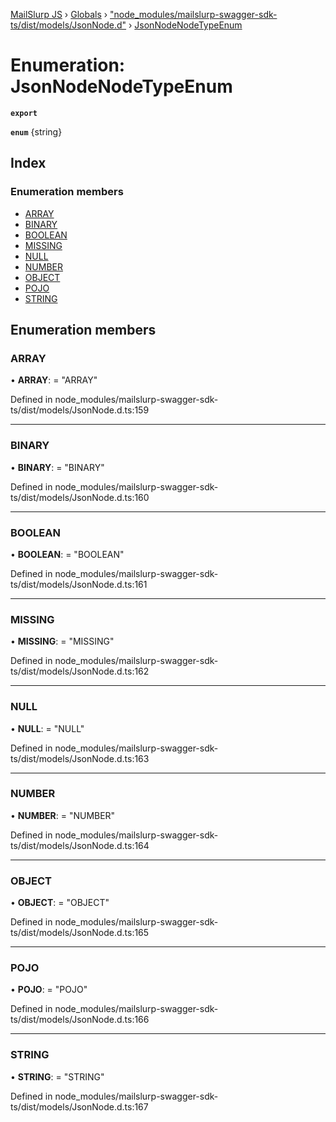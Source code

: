 [MailSlurp JS](../README.md) › [Globals](../globals.md) › ["node_modules/mailslurp-swagger-sdk-ts/dist/models/JsonNode.d"](../modules/_node_modules_mailslurp_swagger_sdk_ts_dist_models_jsonnode_d_.md) › [JsonNodeNodeTypeEnum](_node_modules_mailslurp_swagger_sdk_ts_dist_models_jsonnode_d_.jsonnodenodetypeenum.md)

# Enumeration: JsonNodeNodeTypeEnum

**`export`** 

**`enum`** {string}

## Index

### Enumeration members

* [ARRAY](_node_modules_mailslurp_swagger_sdk_ts_dist_models_jsonnode_d_.jsonnodenodetypeenum.md#array)
* [BINARY](_node_modules_mailslurp_swagger_sdk_ts_dist_models_jsonnode_d_.jsonnodenodetypeenum.md#binary)
* [BOOLEAN](_node_modules_mailslurp_swagger_sdk_ts_dist_models_jsonnode_d_.jsonnodenodetypeenum.md#boolean)
* [MISSING](_node_modules_mailslurp_swagger_sdk_ts_dist_models_jsonnode_d_.jsonnodenodetypeenum.md#missing)
* [NULL](_node_modules_mailslurp_swagger_sdk_ts_dist_models_jsonnode_d_.jsonnodenodetypeenum.md#null)
* [NUMBER](_node_modules_mailslurp_swagger_sdk_ts_dist_models_jsonnode_d_.jsonnodenodetypeenum.md#number)
* [OBJECT](_node_modules_mailslurp_swagger_sdk_ts_dist_models_jsonnode_d_.jsonnodenodetypeenum.md#object)
* [POJO](_node_modules_mailslurp_swagger_sdk_ts_dist_models_jsonnode_d_.jsonnodenodetypeenum.md#pojo)
* [STRING](_node_modules_mailslurp_swagger_sdk_ts_dist_models_jsonnode_d_.jsonnodenodetypeenum.md#string)

## Enumeration members

###  ARRAY

• **ARRAY**: = "ARRAY"

Defined in node_modules/mailslurp-swagger-sdk-ts/dist/models/JsonNode.d.ts:159

___

###  BINARY

• **BINARY**: = "BINARY"

Defined in node_modules/mailslurp-swagger-sdk-ts/dist/models/JsonNode.d.ts:160

___

###  BOOLEAN

• **BOOLEAN**: = "BOOLEAN"

Defined in node_modules/mailslurp-swagger-sdk-ts/dist/models/JsonNode.d.ts:161

___

###  MISSING

• **MISSING**: = "MISSING"

Defined in node_modules/mailslurp-swagger-sdk-ts/dist/models/JsonNode.d.ts:162

___

###  NULL

• **NULL**: = "NULL"

Defined in node_modules/mailslurp-swagger-sdk-ts/dist/models/JsonNode.d.ts:163

___

###  NUMBER

• **NUMBER**: = "NUMBER"

Defined in node_modules/mailslurp-swagger-sdk-ts/dist/models/JsonNode.d.ts:164

___

###  OBJECT

• **OBJECT**: = "OBJECT"

Defined in node_modules/mailslurp-swagger-sdk-ts/dist/models/JsonNode.d.ts:165

___

###  POJO

• **POJO**: = "POJO"

Defined in node_modules/mailslurp-swagger-sdk-ts/dist/models/JsonNode.d.ts:166

___

###  STRING

• **STRING**: = "STRING"

Defined in node_modules/mailslurp-swagger-sdk-ts/dist/models/JsonNode.d.ts:167
